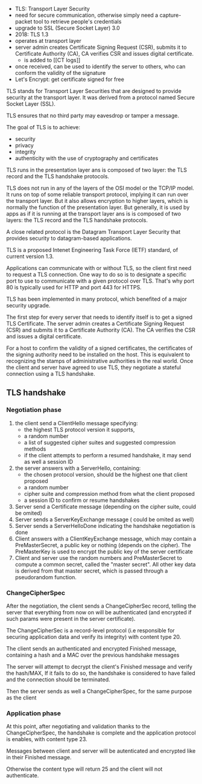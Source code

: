 - TLS: Transport Layer Security
- need for secure communication, otherwise simply need a capture-packet tool to retrieve people's credentials
- upgrade to SSL (Secure Socket Layer) 3.0
- 2018: TLS 1.3
- operates at transport layer
- server admin creates Certificate Signing Request (CSR), submits it to Certificate Authority (CA), CA verifies CSR and issues digital certificate.
	- is added to [[CT logs]]
- once received, can be used to identify the server to others, who can conform the validity of the signature
- Let's Encrypt: get certificate signed for free

TLS stands for Transport Layer Securities that are designed to provide security at the transport layer. It was derived from a protocol named Secure Socket Layer (SSL).

TLS ensures that no third party may eavesdrop or tamper a message.

The goal of TLS is to achieve:
 - security
 - privacy
 - integrity
 - authenticity with the use of cryptography and certificates

TLS runs in the presentation layer ans is composed of two layer: the TLS record and the TLS handshake protocols.

TLS does not run in any of the layers of the OSI model or the TCP/IP model. It runs on top of some reliable transport protocol, implying it can run over the transport layer. But it also allows encryption to higher layers, which is normally the function of the presentation layer. But generally, it is used by apps as if it is running at the transport layer ans is is composed of two layers: the TLS record and the TLS handshake protocols.

A close related protocol is the Datagram Transport Layer Security that provides security to datagram-based applications.

TLS is a proposed Intenet Engineering Task Force (IETF) standard, of current version 1.3. 

Applications can communicate with or without TLS, so the client first need to request a TLS connection. One way to do so is to designate a specific port to use to communicate with a given protocol over TLS. That's why port 80 is typically used for HTTP and port 443 for HTTPS.

TLS has been implemented in many protocol, which benefited of a major security upgrade.

The first step for every server that needs to identify itself is to get a signed TLS Certificate. The server admin creates a Certificate Signing Request (CSR) and submits it to a Certificate Authority (CA). The CA verifies the CSR and issues a digital certificate. 

For a host to confirm the validity of a signed certificates, the certificates of the signing authority need to be installed on the host. This is equivalent to recognizing the stamps of administrative authorities in the real world.
Once the client and server have agreed to use TLS, they negotiate a stateful connection using a TLS handshake.

## TLS handshake

### Negotiation phase
1) the client send a ClientHello message specifying:
	- the highest TLS protocol version it supports,
	- a random number
	- a list of suggested cipher suites and suggested compression methods
	- if the client attempts to perform a resumed handshake, it may send as well a session ID
2) the server answers with a ServerHello, containing:
	- the chosen protocol version, should be the highest one that client proposed
	- a random number
	- cipher suite and compression method from what the client proposed
	- a session ID to confirm or resume handshakes
3) Server send a Certificate message (depending on the cipher suite, could be omited)
4) Server sends a ServerKeyExchange message ( could be omited as well)
5) Server sends a ServerHelloDone indicating the handshake negotiation is done
6) Client answers with a ClientKeyExchange message, which may contain a PreMasterSecret, a public key or nothing (depends on the cipher). The PreMasterKey is used to encrypt the public key of the server certificate
7) Client and server use the random numbers and PreMasterSecret to compute a common secret, called the "master secret". All other key data is derived from that master secret, which is passed through a pseudorandom function.

### ChangeCipherSpec

After the negotiation, the client sends a ChangeCipherSec record, telling the server that everything from now on will be authenticated (and encrypted if such params were present in the server certificate). 

The ChangeCipherSec is a record-level protocol (i.e responsible for securing application data and verify its integrity) with content type 20.

The client sends an authenticated and encrypted Finished message, containing a hash and a MAC over the previous handshake messages

The server will attempt to decrypt the client's Finished message and verify the hash/MAX, If it fails to do so, the handshake is considered to have failed and the connection should be terminated.

Then the server sends as well a ChangeCipherSpec, for the same purpose as the client

### Application phase

At this point, after negotiating and validation thanks to the ChangeCipherSpec, the handshake is complete and the application protocol is enables, with content type 23.

Messages between client and server will be autenticated and encrypted like in their Finished message.

Otherwise the content type will return 25 and the client will not authenticate.